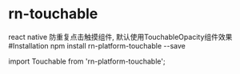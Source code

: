 # rn-touchable
react native 防重复点击触摸组件, 默认使用TouchableOpacity组件效果
#Installation
npm install rn-platform-touchable --save

import Touchable from 'rn-platform-touchable';
